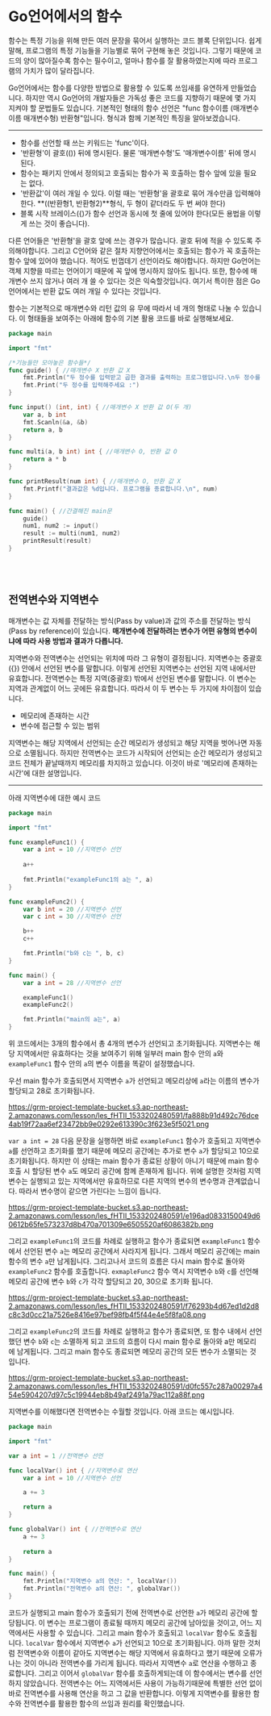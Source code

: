# Go언어에서의 함수
함수는 특정 기능을 위해 만든 여러 문장을 묶어서 실행하는 코드 블록 단위입니다. 쉽게 말해, 프로그램의 특정 기능들을 기능별로 묶어 구현해 놓은 것입니다. 그렇기 때문에 코드의 양이 많아질수록 함수는 필수이고, 얼마나 함수를 잘 활용하였는지에 따라 프로그램의 가치가 많이 달라집니다.

Go언어에서는 함수를 다양한 방법으로 활용할 수 있도록 쓰임새를 유연하게 만들었습니다. 하지만 역시 Go언어의 개발자들은 가독성 좋은 코드를 지향하기 때문에 몇 가지 지켜야 할 문법들도 있습니다. 기본적인 형태의 함수 선언은 "func 함수이름 (매개변수이름 매개변수형) 반환형"입니다. 형식과 함께 기본적인 특징을 알아보겠습니다. 

---

- 함수를 선언할 때 쓰는 키워드는 'func'이다.
- '반환형'이 괄호(()) 뒤에 명시된다. 물론 '매개변수형'도 '매개변수이름' 뒤에 명시된다.
- 함수는 패키지 안에서 정의되고 호출되는 함수가 꼭 호출하는 함수 앞에 있을 필요는 없다. 
- '반환값'이 여러 개일 수 있다. 이럴 때는 '반환형'을 괄호로 묶어 개수만큼 입력해야한다. **((반환형1, 반환형2)**형식, 두 형이 같더라도 두 번 써야 한다)
- 블록 시작 브레이스({)가 함수 선언과 동시에 첫 줄에 있어야 한다(모든 용법을 이렇게 쓰는 것이 좋습니다).

다른 언어들은 '반환형'을 괄호 앞에 쓰는 경우가 많습니다. 괄호 뒤에 적을 수 있도록 주의해야합니다. 그리고 C언어와 같은 절차 지향언어에서는 호출되는 함수가 꼭 호출하는 함수 앞에 있어야 했습니다. 적어도 빈껍데기 선언이라도 해야합니다. 하지만 Go언어는 객체 지향을 따르는 언어이기 때문에 꼭 앞에 명시하지 않아도 됩니다. 또한, 함수에 매개변수 쓰지 않거나 여러 개 쓸 수 있다는 것은 익숙할것입니다. 여기서 특이한 점은 Go언어에서는 반환 값도 여러 개일 수 있다는 것입니다.

함수는 기본적으로 매개변수와 리턴 값의 유 무에 따라서 네 개의 형태로 나눌 수 있습니다.
이 형태들을 보여주는 아래에 함수의 기본 활용 코드를 바로 실행해보세요.

```go
package main

import "fmt"

/*기능들만 모아놓은 함수들*/
func guide() { //매개변수 X 반환 값 X
	fmt.Println("두 정수를 입력받고 곱한 결과를 출력하는 프로그램입니다.\n두 정수를 차례로 띄어 써주세요.")
	fmt.Print("두 정수를 입력해주세요 :")
}

func input() (int, int) { //매개변수 X 반환 값 O(두 개)
	var a, b int
	fmt.Scanln(&a, &b)
	return a, b
}

func multi(a, b int) int { //매개변수 O, 반환 값 O
	return a * b
}

func printResult(num int) { //매개변수 O, 반환 값 X
	fmt.Printf("결과값은 %d입니다. 프로그램을 종료합니다.\n", num)
}

func main() { //간결해진 main문
	guide()
	num1, num2 := input()
	result := multi(num1, num2)
	printResult(result)
}
```
<br>
<br>

## 전역변수와 지역변수
매개변수는 값 자체를 전달하는 방식(Pass by value)과 값의 주소를 전달하는 방식(Pass by reference)이 있습니다.
**매개변수에 전달하려는 변수가 어떤 유형의 변수이냐에 따라 사용 방법과 결과가 다릅니다.**

지역변수와 전역변수는 선언되는 위치에 따라 그 유형이 결정됩니다. 지역변수는 중괄호({}) 안에서 선언된 변수를 말합니다. 이렇게 선언된 지역변수는 선언된 지역 내에서만 유효합니다. 전역변수는 특정 지역(중괄호) 밖에서 선언된 변수를 말합니다. 이 변수는 지역과 관계없이 어느 곳에든 유효합니다.  따라서 이 두 변수는 두 가지에 차이점이 있습니다.

- 메모리에 존재하는 시간
- 변수에 접근할 수 있는 범위 

지역변수는 해당 지역에서 선언되는 순간 메모리가 생성되고 해당 지역을 벗어나면 자동으로 소멸됩니다.  하지만 전역변수는 코드가 시작되어 선언되는 순간 메모리가 생성되고 코드 전체가 끝날때까지 메모리를 차지하고 있습니다. 이것이 바로 '메모리에 존재하는 시간'에 대한 설명입니다. 

---

아래 지역변수에 대한 예시 코드
```go
package main

import "fmt"

func exampleFunc1() {
	var a int = 10 //지역변수 선언
	
	a++
	
	fmt.Println("exampleFunc1의 a는 ", a)
}

func exampleFunc2() {
	var b int = 20 //지역변수 선언
	var c int = 30 //지역변수 선언

	b++
	c++

	fmt.Println("b와 c는 ", b, c)
}

func main() {
	var a int = 28 //지역변수 선언

	exampleFunc1()
	exampleFunc2()

	fmt.Println("main의 a는", a)
}

```

위 코드에서는 3개의 함수에서 총 4개의 변수가 선언되고 초기화됩니다. 지역변수는 해당 지역에서만 유효하다는 것을 보여주기 위해 일부러 main 함수 안의 `a`와 `exampleFunc1` 함수 안의 `a`의 변수 이름을 똑같이 설정했습니다.

우선 main 함수가 호출되면서 지역변수 `a`가 선언되고 메모리상에 `a`라는 이름의 변수가 할당되고 28로 초기화됩니다.

https://grm-project-template-bucket.s3.ap-northeast-2.amazonaws.com/lesson/les_fHTII_1533202480591/fa888b91d492c76dce4ab19f72aa6ef23472bb9e0292e613390c3f623e5f5021.png

`var a int = 28` 다음 문장을 실행하면 바로 `exampleFunc1` 함수가 호출되고 지역변수 `a`를 선언하고 초기화를 했기 때문에 메모리 공간에는 추가로 변수 `a`가 할당되고 10으로 초기화됩니다. 하지만 이 상태는 main 함수가 종료된 상황이 아니기 때문에 main 함수 호출 시 할당된 변수 `a`도 메모리 공간에 함께 존재하게 됩니다. 위에 설명한 것처럼 지역변수는 실행되고 있는 지역에서만 유효하므로 다른 지역의 변수의 변수명과 관계없습니다. 따라서 변수명이 같으면 가린다는 느낌이 듭니다. 

https://grm-project-template-bucket.s3.ap-northeast-2.amazonaws.com/lesson/les_fHTII_1533202480591/e196ad0833150049d60612b65fe573237d8b470a701309e6505520af6086382b.png

그리고 `exampleFunc1`의 코드를 차례로 실행하고 함수가 종료되면 `exampleFunc1` 함수에서 선언된 변수 `a`는 메모리 공간에서 사라지게 됩니다. 그래서 메모리 공간에는 main 함수의 변수 `a`만 남게됩니다. 그리고나서 코드의 흐름은 다시 main 함수로 돌아와 `exampleFunc2` 함수를 호출합니다. `exmapleFunc2` 함수 역시 지역변수 `b`와 `c`를 선언해 메모리 공간에 변수 `b`와 `c`가 각각 할당되고 20, 30으로 초기화 됩니다.

https://grm-project-template-bucket.s3.ap-northeast-2.amazonaws.com/lesson/les_fHTII_1533202480591/f76293b4d67ed1d2d8c8c3d0cc21a7526e8416e97bef98fb4f5f44e4e5f8fa08.png

그리고 `exampleFunc2`의 코드를 차례로 실행하고 함수가 종료되면, 또 함수 내에서 선언했던 변수 `b`와 `c`는 소멸하게 되고 코드의 흐름이 다시 main 함수로 돌아와 a만 메모리에 남게됩니다. 그리고 main 함수도 종료되면  메모리 공간의 모든 변수가 소멸되는 것입니다.

https://grm-project-template-bucket.s3.ap-northeast-2.amazonaws.com/lesson/les_fHTII_1533202480591/d0fc557c287a00297a454e5904207d97c5c19944eb8b49af2491a79ac112a88f.png

지역변수를 이해했다면 전역변수는 수월할 것입니다. 아래 코드는 예시입니다.

```go
package main

import "fmt"

var a int = 1 //전역변수 선언

func localVar() int { //지역변수로 연산
	var a int = 10 //지역변수 선언

	a += 3

	return a
}

func globalVar() int { //전역변수로 연산
	a += 3
		
	return a
}

func main() {
	fmt.Println("지역변수 a의 연산: ", localVar())
	fmt.Println("전역변수 a의 연산: ", globalVar())
}
```

코드가 실행되고 main 함수가 호출되기 전에 전역변수로 선언한 `a`가 메모리 공간에 할당됩니다. 이 변수는 프로그램이 종료될 때까지 메모리 공간에 남아있을 것이고, 어느 지역에서든 사용할 수 있습니다. 그리고 main 함수가 호출되고 `localVar` 함수도 호출됩니다. `localVar` 함수에서 지역변수 `a`가 선언되고 10으로 초기화됩니다. 아까 말한 것처럼 전역변수와 이름이 같아도 지역변수는 해당 지역에서 유효하다고 했기 때문에 오류가 나는 것이 아니라 전역변수를 가리게 됩니다. 따라서 지역변수 `a`로 연산을 수행하고 종료합니다. 그리고 이어서 `globalVar` 함수를 호출하게되는데 이 함수에서는 변수를 선언하지 않았습니다. 전역변수는 어느 지역에서든 사용이 가능하기때문에 특별한 선언 없이 바로 전역변수를 사용해 연산을 하고 그 값을 반환합니다. 이렇게 지역변수를 활용한 함수와 전역변수를 활용한 함수의 쓰임과 원리를 확인했습니다.